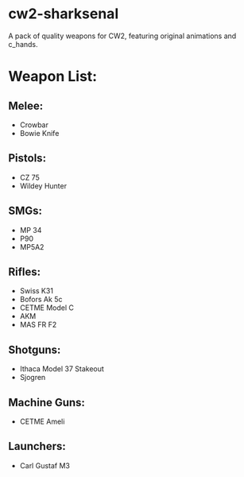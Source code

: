 # cw2-sharksenal

A pack of quality weapons for CW2, featuring original animations and c_hands.

# Weapon List:

## Melee:
- Crowbar 
- Bowie Knife

## Pistols:
- CZ 75 
- Wildey Hunter 

## SMGs:
- MP 34 
- P90 
- MP5A2 

## Rifles:
- Swiss K31 
- Bofors Ak 5c 
- CETME Model C 
- AKM 
- MAS FR F2

## Shotguns:
- Ithaca Model 37 Stakeout 
- Sjogren

## Machine Guns:
- CETME Ameli

## Launchers:
- Carl Gustaf M3